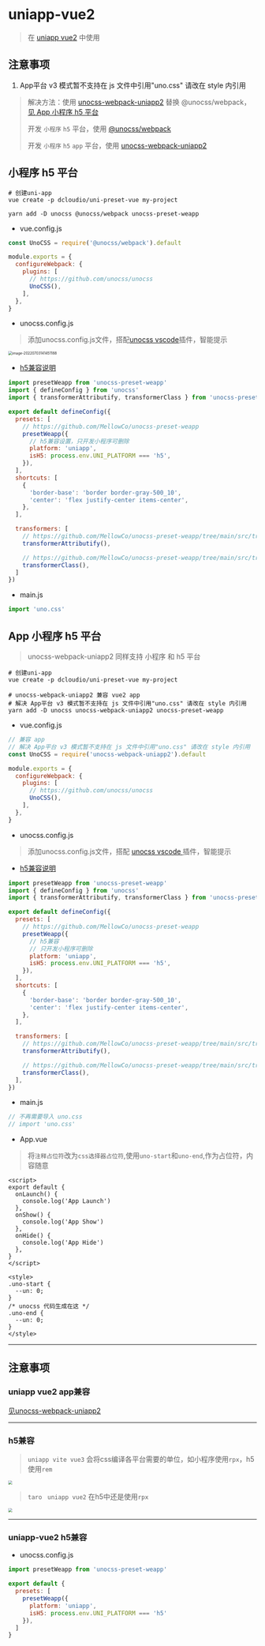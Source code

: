 # uniapp-vue2
> 在 [uniapp vue2](https://uniapp.dcloud.io/quickstart-cli.html#创建uni-app) 中使用

## 注意事项
1. App平台 v3 模式暂不支持在 js 文件中引用"uno.css" 请改在 style 内引用
> 解决方法：使用 [unocss-webpack-uniapp2](https://github.com/MellowCo/unocss-webpack-uniapp2#unocss-webpack-uniapp2) 替换 @unocss/webpack，[见 App 小程序 h5 平台](https://github.com/MellowCo/unocss-preset-weapp/tree/main/examples/uniapp_vue2#app-%E5%B0%8F%E7%A8%8B%E5%BA%8F-h5-%E5%B9%B3%E5%8F%B0)
>
> 开发 `小程序` `h5` 平台，使用 [@unocss/webpack](https://github.com/unocss/unocss/tree/main/packages/webpack)
>
> 开发 `小程序` `h5` `app` 平台，使用 [unocss-webpack-uniapp2](https://github.com/MellowCo/unocss-webpack-uniapp2#unocss-webpack-uniapp2)



## 小程序 h5 平台
```shell
# 创建uni-app
vue create -p dcloudio/uni-preset-vue my-project

yarn add -D unocss @unocss/webpack unocss-preset-weapp
```

* vue.config.js
```js
const UnoCSS = require('@unocss/webpack').default

module.exports = {
  configureWebpack: {
    plugins: [
      // https://github.com/unocss/unocss
      UnoCSS(),
    ],
  },
}
```
* unocss.config.js
> 添加unocss.config.js文件，搭配[unocss vscode](https://marketplace.visualstudio.com/items?itemName=antfu.unocss)插件，智能提示

<img src="https://fastly.jsdelivr.net/gh/MellowCo/image-host/2022/202207171840689.png" alt="image-20220703141451188" style="zoom:50%;" />

* [h5兼容说明](https://github.com/MellowCo/unocss-preset-weapp/tree/main/examples/uniapp_vue2#h5%E5%85%BC%E5%AE%B9)

```js
import presetWeapp from 'unocss-preset-weapp'
import { defineConfig } from 'unocss'
import { transformerAttributify, transformerClass } from 'unocss-preset-weapp/transformer'

export default defineConfig({
  presets: [
    // https://github.com/MellowCo/unocss-preset-weapp
    presetWeapp({
      // h5兼容设置，只开发小程序可删除
      platform: 'uniapp',
      isH5: process.env.UNI_PLATFORM === 'h5',
    }),
  ],
  shortcuts: [
    {
      'border-base': 'border border-gray-500_10',
      'center': 'flex justify-center items-center',
    },
  ],

  transformers: [
    // https://github.com/MellowCo/unocss-preset-weapp/tree/main/src/transformer/transformerAttributify
    transformerAttributify(),

    // https://github.com/MellowCo/unocss-preset-weapp/tree/main/src/transformer/transformerClass
    transformerClass(),
  ]
})

```

* main.js

```js
import 'uno.css'
```

## App 小程序 h5 平台
> unocss-webpack-uniapp2 同样支持 小程序 和 h5 平台

```shell
# 创建uni-app
vue create -p dcloudio/uni-preset-vue my-project

# unocss-webpack-uniapp2 兼容 vue2 app
# 解决 App平台 v3 模式暂不支持在 js 文件中引用"uno.css" 请改在 style 内引用
yarn add -D unocss unocss-webpack-uniapp2 unocss-preset-weapp
```

* vue.config.js
```js
// 兼容 app
// 解决 App平台 v3 模式暂不支持在 js 文件中引用"uno.css" 请改在 style 内引用
const UnoCSS = require('unocss-webpack-uniapp2').default

module.exports = {
  configureWebpack: {
    plugins: [
      // https://github.com/unocss/unocss
      UnoCSS(),
    ],
  },
}
```

* unocss.config.js
> 添加unocss.config.js文件，搭配 [unocss vscode ](https://marketplace.visualstudio.com/items?itemName=antfu.unocss)插件，智能提示

* [h5兼容说明](https://github.com/MellowCo/unocss-preset-weapp#h5%E5%85%BC%E5%AE%B9)


```js
import presetWeapp from 'unocss-preset-weapp'
import { defineConfig } from 'unocss'
import { transformerAttributify, transformerClass } from 'unocss-preset-weapp/transformer'

export default defineConfig({
  presets: [
    // https://github.com/MellowCo/unocss-preset-weapp
    presetWeapp({
      // h5兼容
      // 只开发小程序可删除
      platform: 'uniapp',
      isH5: process.env.UNI_PLATFORM === 'h5',
    }),
  ],
  shortcuts: [
    {
      'border-base': 'border border-gray-500_10',
      'center': 'flex justify-center items-center',
    },
  ],

  transformers: [
    // https://github.com/MellowCo/unocss-preset-weapp/tree/main/src/transformer/transformerAttributify
    transformerAttributify(),

    // https://github.com/MellowCo/unocss-preset-weapp/tree/main/src/transformer/transformerClass
    transformerClass(),
  ],
})

```

* main.js

```js
// 不再需要导入 uno.css
// import 'uno.css'
```


* App.vue
> 将`注释占位符`改为`css选择器占位符`,使用`uno-start`和`uno-end`,作为占位符，内容随意

```vue
<script>
export default {
  onLaunch() {
    console.log('App Launch')
  },
  onShow() {
    console.log('App Show')
  },
  onHide() {
    console.log('App Hide')
  },
}
</script>

<style>
.uno-start {
  --un: 0;
}
/* unocss 代码生成在这 */
.uno-end {
  --un: 0;
}
</style>
```
---

## 注意事项
### uniapp vue2 app兼容

[见unocss-webpack-uniapp2](https://github.com/MellowCo/unocss-webpack-uniapp2#unocss-webpack-uniapp2)

---

### h5兼容
> `uniapp vite vue3` 会将css编译各平台需要的单位，如小程序使用`rpx`，h5使用`rem`

<img src="https://fastly.jsdelivr.net/gh/MellowCo/image-host/2022/202207231615696.png" style="zoom:50%;" />

> `taro ` `uniapp vue2` 在h5中还是使用`rpx`

<img src="https://fastly.jsdelivr.net/gh/MellowCo/image-host/2022/202207231620090.png" style="zoom: 50%;" />

---

### uniapp-vue2 h5兼容

* unocss.config.js

```js
import presetWeapp from 'unocss-preset-weapp'

export default {
  presets: [
    presetWeapp({
      platform: 'uniapp',
      isH5: process.env.UNI_PLATFORM === 'h5'
    }),
  ]
}

```
